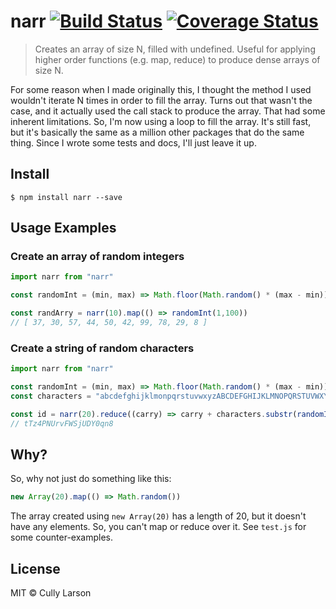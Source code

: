 # narr [![Build Status](https://travis-ci.org/cullylarson/narr.svg?branch=master)](https://travis-ci.org/cullylarson/narr) [![Coverage Status](https://coveralls.io/repos/cullylarson/narr/badge.svg?branch=master&service=github)](https://coveralls.io/github/cullylarson/narr?branch=master)

> Creates an array of size N, filled with undefined. Useful for applying higher order functions (e.g. map, reduce) to produce dense arrays of size N.

For some reason when I made originally this, I thought the method I used wouldn't iterate N times in order to fill the array.
Turns out that wasn't the case, and it actually used the call stack to produce the array.  That had some inherent
limitations.  So, I'm now using a loop to fill the array.  It's still fast, but it's basically the same as a million
other packages that do the same thing.  Since I wrote some tests and docs, I'll just leave it up.

## Install

```
$ npm install narr --save
```

## Usage Examples

### Create an array of random integers

```js
import narr from "narr"

const randomInt = (min, max) => Math.floor(Math.random() * (max - min)) + min

const randArry = narr(10).map(() => randomInt(1,100))
// [ 37, 30, 57, 44, 50, 42, 99, 78, 29, 8 ]
```

### Create a string of random characters

```js
import narr from "narr"

const randomInt = (min, max) => Math.floor(Math.random() * (max - min)) + min
const characters = "abcdefghijklmonpqrstuvwxyzABCDEFGHIJKLMNOPQRSTUVWXYZ0123456789"

const id = narr(20).reduce((carry) => carry + characters.substr(randomInt(0,characters.length),1), "")
// tTz4PNUrvFWSjUDY0qn8
```

## Why?

So, why not just do something like this:

```js
new Array(20).map(() => Math.random())
```

The array created using `new Array(20)` has a length of 20, but it doesn't have any elements.
So, you can't map or reduce over it.  See `test.js` for some counter-examples.


## License

MIT © Cully Larson
